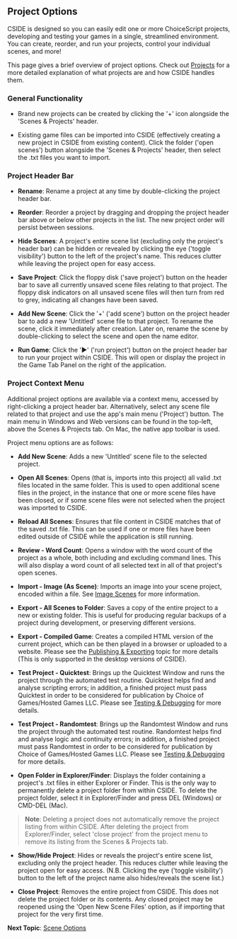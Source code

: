 ## Project Options

CSIDE is designed so you can easily edit one or more ChoiceScript projects, developing and testing your games in a single, streamlined environment. You can create, reorder, and run your projects, control your individual scenes, and more!

This page gives a brief overview of project options. Check out [Projects](topics/projects.md "Projects") for a more detailed explanation of what projects are and how CSIDE handles them.

### General Functionality

- Brand new projects can be created by clicking the '+' icon alongside the 'Scenes & Projects' header.

- Existing game files can be imported into CSIDE (effectively creating a new project in CSIDE from existing content). Click the folder ('open scenes') button alongside the 'Scenes & Projects' header, then select the .txt files you want to import.


### Project Header Bar

- **Rename**: Rename a project at any time by double-clicking the project header bar.

- **Reorder**: Reorder a project by dragging and dropping the project header bar above or below other projects in the list. The new project order will persist between sessions.

- **Hide Scenes**: A project's entire scene list (excluding only the project's header bar) can be hidden or revealed by clicking the eye ('toggle visibility') button to the left of the project's name. This reduces clutter while leaving the project open for easy access.

- **Save Project**: Click the floppy disk ('save project') button on the header bar to save all currently unsaved scene files relating to that project. The floppy disk indicators on all unsaved scene files will then turn from red to grey, indicating all changes have been saved.

- **Add New Scene**: Click the '+' ('add scene') button on the project header bar to add a new 'Untitled' scene file to that project. To rename the scene, click it immediately after creation. Later on, rename the scene by double-clicking to select the scene and open the name editor.

- **Run Game**: Click the '►' ('run project') button on the project header bar to run your project within CSIDE. This will open or display the project in the Game Tab Panel on the right of the application.



### Project Context Menu

Additional project options are available via a context menu, accessed by right-clicking a project header bar. Alternatively, select any scene file related to that project and use the app's main menu ('Project') button. The main menu in Windows and Web versions can be found in the top-left, above the Scenes & Projects tab. On Mac, the native app toolbar is used.

Project menu options are as follows:

- **Add New Scene**: Adds a new 'Untitled' scene file to the selected project.

- **Open All Scenes**: Opens (that is, imports into this project) all valid .txt files located in the same folder. This is used to open additional scene files in the project, in the instance that one or more scene files have been closed, or if some scene files were not selected when the project was imported to CSIDE.

- **Reload All Scenes**: Ensures that file content in CSIDE matches that of the saved .txt file. This can be used if one or more files have been edited outside of CSIDE while the application is still running.

- **Review - Word Count**: Opens a window with the word count of the project as a whole, both including and excluding command lines. This will also display a word count of all selected text in all of that project's open scenes.

- **Import - Image (As Scene)**: Imports an image into your scene project, encoded within a file. See [Image Scenes](topics/image-scenes.md "Image Scenes") for more information.

- **Export - All Scenes to Folder**: Saves a copy of the entire project to a new or existing folder. This is useful for producing regular backups of a project during development, or preserving different versions.

- **Export - Compiled Game**: Creates a compiled HTML version of the current project, which can be then played in a browser or uploaded to a website. Please see the [Publishing & Exporting](topics/publishing-and-exporting.md "Publishing & Exporting") topic for more details (This is only supported in the desktop versions of CSIDE).

- **Test Project - Quicktest**: Brings up the Quicktest Window and runs the project through the automated test routine. Quicktest helps find and analyse scripting errors; in addition, a finished project must pass Quicktest in order to be considered for publication by Choice of Games/Hosted Games LLC. Please see [Testing & Debugging](topics/testing-and-debugging.md "Testing & Debugging") for more details.

- **Test Project - Randomtest**: Brings up the Randomtest Window and runs the project through the automated test routine. Randomtest helps find and analyse logic and continuity errors; in addition, a finished project must pass Randomtest in order to be considered for publication by Choice of Games/Hosted Games LLC. Please see [Testing & Debugging](topics/testing-and-debugging.md "Testing & Debugging") for more details.

- **Open Folder in Explorer/Finder**: Displays the folder containing a project's .txt files in either Explorer or Finder. This is the only way to permanently delete a project folder from within CSIDE. To delete the project folder, select it in Explorer/Finder and press DEL (Windows) or CMD-DEL (Mac).

> **Note**: Deleting a project does not automatically remove the project listing from within CSIDE. After deleting the project from Explorer/Finder, select 'close project' from the project menu to remove its listing from the Scenes & Projects tab.

- **Show/Hide Project**: Hides or reveals the project's entire scene list, excluding only the project header. This reduces clutter while leaving the project open for easy access. (N.B. Clicking the eye ('toggle visibility') button to the left of the project name also hides/reveals the scene list.)

- **Close Project**: Removes the entire project from CSIDE. This does not delete the project folder or its contents. Any closed project may be reopened using the 'Open New Scene Files' option, as if importing that project for the very first time.


**Next Topic**: [Scene Options](topics/scene-options.md "Scene Options")